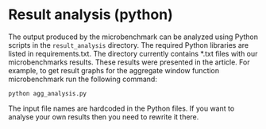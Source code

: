 # Result analysis (python)

The output produced by the microbenchmark can be analyzed using Python scripts in the `result_analysis` directory. 
The required Python libraries are listed in requirements.txt.
The directory currently contains *.txt files with our microbenchmarks results. These results were presented in the article. 
For example, to get result graphs for the aggregate window function microbenchmark run the following command:

```shell
python agg_analysis.py
```
The input file names are hardcoded in the Python files.
If you want to analyse your own results then you need to rewrite it there.
